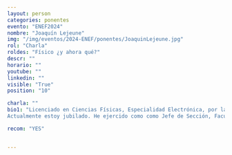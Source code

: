 ```yaml
---
layout: person
categories: ponentes
evento: "ENEF2024"
nombre: "Joaquín Lejeune"
img: "/img/eventos/2024-ENEF/ponentes/JoaquinLejeune.jpg"
rol: "Charla"
roldes: "Físico ¿y ahora qué?"
descr: ""
horario: ""
youtube: ""
linkedin: ""
visible: "True"
position: "10"

charla: ""
bio1: "Licenciado en Ciencias Físicas, Especialidad Electrónica, por la Universidad de Sevilla.
Actualmente estoy jubilado. He ejercido como como Jefe de Sección, Facultativo de la Unidad de Electromedicina, del Hospital Universitario Virgen Macarena. Servicio Andaluz de Salud."

recom: "YES"


---
```

